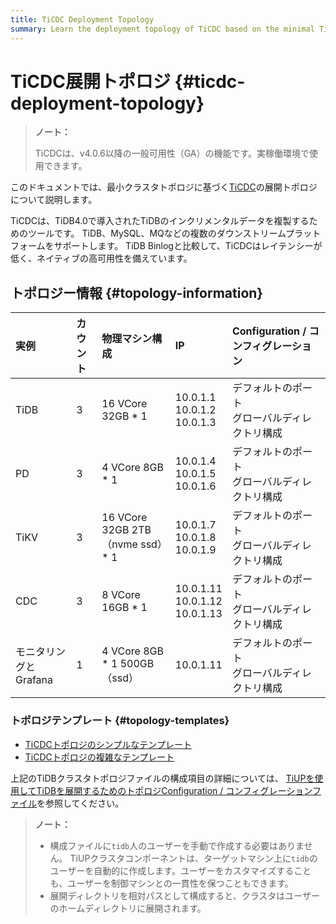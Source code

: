 ```yaml
---
title: TiCDC Deployment Topology
summary: Learn the deployment topology of TiCDC based on the minimal TiDB topology.
---
```


# TiCDC展開トポロジ {#ticdc-deployment-topology}

> **ノート：**
>
> TiCDCは、v4.0.6以降の一般可用性（GA）の機能です。実稼働環境で使用できます。

このドキュメントでは、最小クラスタトポロジに基づく[TiCDC](/ticdc/ticdc-overview.md)の展開トポロジについて説明します。

TiCDCは、TiDB4.0で導入されたTiDBのインクリメンタルデータを複製するためのツールです。 TiDB、MySQL、MQなどの複数のダウンストリームプラットフォームをサポートします。 TiDB Binlogと比較して、TiCDCはレイテンシーが低く、ネイティブの高可用性を備えています。

## トポロジー情報 {#topology-information}

| 実例             | カウント | 物理マシン構成                        | IP                                      | Configuration / コンフィグレーション  |
| :------------- | :--- | :----------------------------- | :-------------------------------------- | :-------------------------- |
| TiDB           | 3    | 16 VCore 32GB * 1              | 10.0.1.1<br/> 10.0.1.2<br/> 10.0.1.3    | デフォルトのポート<br/>グローバルディレクトリ構成 |
| PD             | 3    | 4 VCore 8GB * 1                | 10.0.1.4<br/> 10.0.1.5<br/> 10.0.1.6    | デフォルトのポート<br/>グローバルディレクトリ構成 |
| TiKV           | 3    | 16 VCore 32GB 2TB（nvme ssd）* 1 | 10.0.1.7<br/> 10.0.1.8<br/> 10.0.1.9    | デフォルトのポート<br/>グローバルディレクトリ構成 |
| CDC            | 3    | 8 VCore 16GB * 1               | 10.0.1.11<br/> 10.0.1.12<br/> 10.0.1.13 | デフォルトのポート<br/>グローバルディレクトリ構成 |
| モニタリングとGrafana | 1    | 4 VCore 8GB * 1 500GB（ssd）     | 10.0.1.11                               | デフォルトのポート<br/>グローバルディレクトリ構成 |

### トポロジテンプレート {#topology-templates}

-   [TiCDCトポロジのシンプルなテンプレート](https://github.com/pingcap/docs/blob/master/config-templates/simple-cdc.yaml)
-   [TiCDCトポロジの複雑なテンプレート](https://github.com/pingcap/docs/blob/master/config-templates/complex-cdc.yaml)

上記のTiDBクラスタトポロジファイルの構成項目の詳細については、 [TiUPを使用してTiDBを展開するためのトポロジConfiguration / コンフィグレーションファイル](/tiup/tiup-cluster-topology-reference.md)を参照してください。

> **ノート：**
>
> -   構成ファイルに`tidb`人のユーザーを手動で作成する必要はありません。 TiUPクラスタコンポーネントは、ターゲットマシン上に`tidb`のユーザーを自動的に作成します。ユーザーをカスタマイズすることも、ユーザーを制御マシンとの一貫性を保つこともできます。
> -   展開ディレクトリを相対パスとして構成すると、クラスタはユーザーのホームディレクトリに展開されます。
